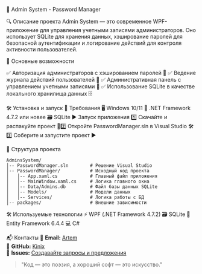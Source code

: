 🚀 Admin System - Password Manager

🔍 Описание проекта
Admin System — это современное WPF-приложение для управления учетными записями администраторов. Оно использует SQLite для хранения данных, хэширование паролей для безопасной аутентификации и логирование действий для контроля активности пользователей.

🎯 Основные возможности

✅ Авторизация администраторов с хэшированием паролей 🔐
✅ Ведение журнала действий пользователей 📜
✅ Административная панель с управлением учетными записями 👤
✅ Использование SQLite в качестве локального хранилища данных 🗄️

🛠️ Установка и запуск
📌 Требования
🖥 Windows 10/11
🔧 .NET Framework 4.7.2 или новее
🗃 SQLite
▶️ Запуск приложения
1️⃣ Скачайте и распакуйте проект 📁2️⃣ Откройте PasswordManager.sln в Visual Studio 🛠️3️⃣ Соберите и запустите проект ▶️


📂 Структура проекта
```
AdminsSystem/
│-- PasswordManager.sln        # Решение Visual Studio
│-- PasswordManager/           # Исходный код проекта
│   │-- App.xaml.cs            # Главный файл приложения
│   │-- MainWindow.xaml.cs     # Логика главного окна
│   │-- Data/Admins.db         # Файл базы данных SQLite
│   │-- Models/                # Модели данных
│   │-- Services/              # Логика работы с БД
│-- packages/                  # Внешние зависимости
```

🛠 Используемые технологии
⚡ WPF (.NET Framework 4.7.2)
🗃 SQLite
🔗 Entity Framework 6.4.4
💻 C#


📬 Контакты
📧 **Email:** [Artem](mailto:artembart2004@mail.ru)  
🐙 **GitHub:** [Kinix](https://github.com/kin1x)  
📌 **Issues:** [Создавайте запросы и предложения](mailto:artembart2004@mail.ru)

> "Код — это поэзия, а хороший софт — это искусство."
